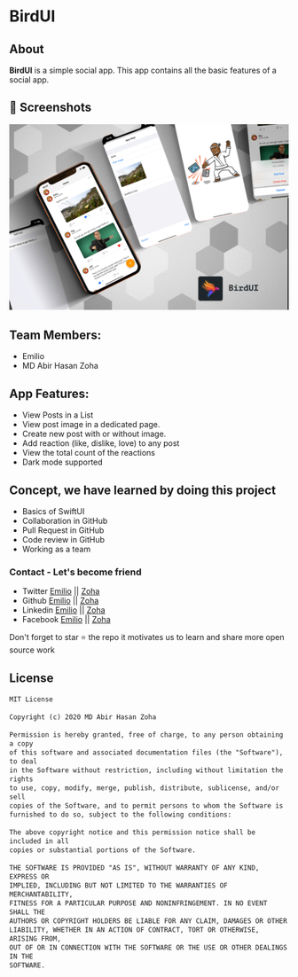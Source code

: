 # BirdUI

## About
**BirdUI** is a simple social app. This app contains all the basic features of a social app.


## 📸 Screenshots

<img src="./doc/app_profile.png" alt="BirdUI App">

## Team Members:
- Emilio
- MD Abir Hasan Zoha


## App Features:
- View Posts in a List
- View post image in a dedicated page.
- Create new post with or without image.
- Add reaction (like, dislike, love) to any post
- View the total count of the reactions
- Dark mode supported

## Concept, we have learned by doing this project
- Basics of SwiftUI
- Collaboration in GitHub
- Pull Request in GitHub
- Code review in GitHub
- Working as a team


### Contact - Let's become friend
- Twitter [Emilio](https://twitter.com/zoha131) || [Zoha](https://twitter.com/zoha131)
- Github [Emilio](https://github.com/zoha131) || [Zoha](https://github.com/zoha131)
- Linkedin [Emilio](https://www.linkedin.com/in/zoha131/) || [Zoha](https://www.linkedin.com/in/zoha131/)
- Facebook [Emilio](https://www.facebook.com/zoha131) || [Zoha](https://www.facebook.com/zoha131)

<p>
Don't forget to star ⭐ the repo it motivates us to learn and share more open source work
</p>

## License

```
MIT License

Copyright (c) 2020 MD Abir Hasan Zoha

Permission is hereby granted, free of charge, to any person obtaining a copy
of this software and associated documentation files (the "Software"), to deal
in the Software without restriction, including without limitation the rights
to use, copy, modify, merge, publish, distribute, sublicense, and/or sell
copies of the Software, and to permit persons to whom the Software is
furnished to do so, subject to the following conditions:

The above copyright notice and this permission notice shall be included in all
copies or substantial portions of the Software.

THE SOFTWARE IS PROVIDED "AS IS", WITHOUT WARRANTY OF ANY KIND, EXPRESS OR
IMPLIED, INCLUDING BUT NOT LIMITED TO THE WARRANTIES OF MERCHANTABILITY,
FITNESS FOR A PARTICULAR PURPOSE AND NONINFRINGEMENT. IN NO EVENT SHALL THE
AUTHORS OR COPYRIGHT HOLDERS BE LIABLE FOR ANY CLAIM, DAMAGES OR OTHER
LIABILITY, WHETHER IN AN ACTION OF CONTRACT, TORT OR OTHERWISE, ARISING FROM,
OUT OF OR IN CONNECTION WITH THE SOFTWARE OR THE USE OR OTHER DEALINGS IN THE
SOFTWARE.
```